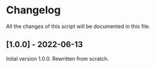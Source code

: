 # Changelog

All the changes of this script will be documented in this file.

## [1.0.0] - 2022-06-13

Inital version 1.0.0. Rewritten from scratch.